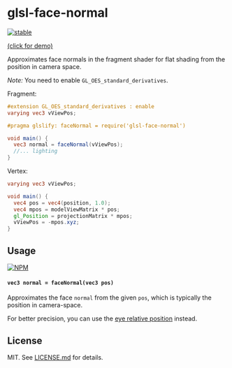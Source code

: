 # glsl-face-normal

[![stable](http://badges.github.io/stability-badges/dist/stable.svg)](http://github.com/badges/stability-badges)


[(click for demo)](http://stack.gl/glsl-face-normal/demo)

<!-- iframe: http://stack.gl/glsl-face-normal/demo -->

Approximates face normals in the fragment shader for flat shading from the position in camera space.

*Note:* You need to enable `GL_OES_standard_derivatives`.

Fragment:

```glsl
#extension GL_OES_standard_derivatives : enable
varying vec3 vViewPos;

#pragma glslify: faceNormal = require('glsl-face-normal')

void main() {
  vec3 normal = faceNormal(vViewPos);
  //... lighting
}
```

Vertex: 

```glsl
varying vec3 vViewPos;

void main() {
  vec4 pos = vec4(position, 1.0);
  vec4 mpos = modelViewMatrix * pos;
  gl_Position = projectionMatrix * mpos;
  vViewPos = -mpos.xyz;
}
```

## Usage

[![NPM](https://nodei.co/npm/glsl-face-normal.png)](https://nodei.co/npm/glsl-face-normal/)

#### `vec3 normal = faceNormal(vec3 pos)`

Approximates the face `normal` from the given `pos`, which is typically the position in camera-space.

For better precision, you can use the [eye relative position](http://www.enkisoftware.com/devlogpost-20150131-1-Normal_generation_in_the_pixel_shader.html) instead.

## License

MIT. See [LICENSE.md](http://github.com/stackgl/glsl-face-normal/blob/master/LICENSE.md) for details.
